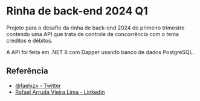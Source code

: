 # Rinha de back-end 2024 Q1

Projeto para o desafio da rinha de back-end 2024 do primeiro trimestre contendo uma API que trata de controle de concorrência com o tema créditos e débitos.

A API foi feita em .NET 8 com Dapper usando banco de dados PostgreSQL.


## Referência

 - [@faelxzx -  Twitter](https://twitter.com/faelxzx)
 - [Rafael Arruda Vieira Lima -  Linkedin](www.linkedin.com/in/rafael-arruda-vieira-lima-128031162)

